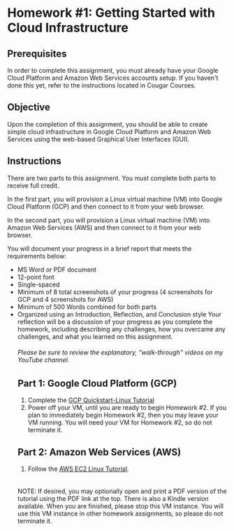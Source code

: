 # Homework #1: Getting Started with Cloud Infrastructure

## Prerequisites
In order to complete this assignment, you must already have your Google Cloud Platform and Amazon Web Services accounts setup.  If you haven't done this yet, refer to the instructions located in Cougar Courses.

## Objective
Upon the completion of this assignment, you should be able to create simple cloud infrastructure in Google Cloud Platform and Amazon Web Services using the web-based Graphical User Interfaces (GUI).

## Instructions
There are two parts to this assignment.  You must complete both parts to receive full credit.  

In the first part, you will provision a Linux virtual machine (VM) into Google Cloud Platform (GCP) and then connect to it from your web browser.  

In the second part, you will provision a Linux virtual machine (VM) into Amazon Web Services (AWS) and then connect to it from your web browser.  

You will document your progress in a brief report that meets the requirements below:
<ul>
  <li> MS Word or PDF document
  <li>12-point font
  <li>Single-spaced
  <li>Minimum of 8 total screenshots of your progress (4 screenshots for GCP and 4 screenshots for AWS)
  <li>Minimum of 500 Words combined for both parts
  <li>Organized using an Introduction, Reflection, and Conclusion style
  Your reflection will be a discussion of your progress as you complete the homework, including describing any challenges, how you overcame any challenges, and what you learned on this assignment.

###### Please be sure to review the explanatory, "walk-through" videos on my YouTube channel.

## Part 1: Google Cloud Platform (GCP)
1.	Complete the [GCP Quickstart-Linux Tutorial](https:/cloud.google.com/compute/docs/quickstart-linux)
2.	Power off your VM, until you are ready to begin Homework #2.  If you plan to immediately begin Homework #2, then you may leave your VM running.  You will need your VM for Homework #2, so do not terminate it.

## Part 2: Amazon Web Services (AWS)
1.	Follow the [AWS EC2 Linux Tutorial](https://docs.aws.amazon.com/AWSEC2/latest/UserGuide/EC2_GetStarted.html).  

<br>
<br>
NOTE: If desired, you may optionally open and print a PDF version of the tutorial using the PDF link at the top.  There is also a Kindle version available. When you are finished, please stop this VM instance.  You will use this VM instance in other homework assignments, so please do not terminate it.  
